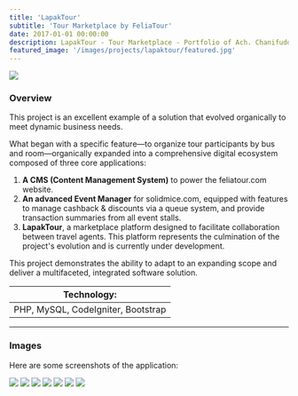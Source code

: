 ```yaml
---
title: 'LapakTour'
subtitle: 'Tour Marketplace by FeliaTour'
date: 2017-01-01 00:00:00
description: LapakTour - Tour Marketplace - Portfolio of Ach. Chanifuddin Fanani
featured_image: '/images/projects/lapaktour/featured.jpg'
---
```


![](/images/projects/lapaktour/01.png)

### Overview

This project is an excellent example of a solution that evolved organically to meet dynamic business needs.

What began with a specific feature—to organize tour participants by bus and room—organically expanded into a comprehensive digital ecosystem composed of three core applications:

1.  **A CMS (Content Management System)** to power the feliatour.com website.
2.  **An advanced Event Manager** for solidmice.com, equipped with features to manage cashback & discounts via a queue system, and provide transaction summaries from all event stalls.
3.  **LapakTour**, a marketplace platform designed to facilitate collaboration between travel agents. This platform represents the culmination of the project's evolution and is currently under development.

This project demonstrates the ability to adapt to an expanding scope and deliver a multifaceted, integrated software solution.

| Technology: |
|-------------|
| PHP, MySQL, CodeIgniter, Bootstrap |

---

### Images

Here are some screenshots of the application:

<div class="gallery" data-columns="3">
	<img src="/images/projects/lapaktour/02.png">
	<img src="/images/projects/lapaktour/03.png">
	<img src="/images/projects/lapaktour/04.png">
	<img src="/images/projects/lapaktour/05.png">
	<img src="/images/projects/lapaktour/07.png">
	<img src="/images/projects/lapaktour/08.png">
	<img src="/images/projects/lapaktour/09.png">
</div>